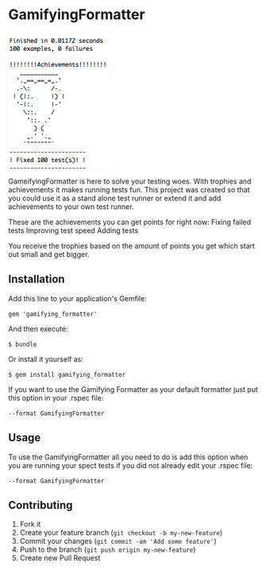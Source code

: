 # GamifyingFormatter
![Achievements and Trophies](/achievement.png)

GameifyingFormatter is here to solve your testing woes. With trophies and achievements it makes running tests fun. This project was created so that you could use it as a stand alone test runner or extend it and add achievements to your own test runner.

These are the achievements you can get points for right now:
Fixing failed tests
Improving test speed
Adding tests

You receive the trophies based on the amount of points you get which start out small and get bigger.

## Installation

Add this line to your application's Gemfile:

    gem 'gamifying_formatter'

And then execute:

    $ bundle

Or install it yourself as:

    $ gem install gamifying_formatter

If you want to use the Gamifying Formatter as your default formatter just put this option in your .rspec file:

    --format GamifyingFormatter

## Usage

To use the GamifyingFormatter all you need to do is add this option when you are running your spect tests if you did not already edit your .rspec file:

    --format GamifyingFormatter

## Contributing

1. Fork it
2. Create your feature branch (`git checkout -b my-new-feature`)
3. Commit your changes (`git commit -am 'Add some feature'`)
4. Push to the branch (`git push origin my-new-feature`)
5. Create new Pull Request


